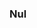 ### Nul


<!--
**Cesar-Kln/Cesar-Kln** is a ✨ _special_ ✨ repository because its `README.md` (this file) appears on your GitHub profile.

Here are some ideas to get you started:

Yo yo l'asticot cv les chefs oklm la famille les amis la santé toujours frrot 